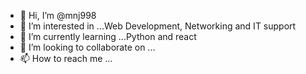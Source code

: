 - 👋 Hi, I’m @mnj998
- 👀 I’m interested in ...Web Development, Networking and IT support
- 🌱 I’m currently learning ...Python and react
- 💞️ I’m looking to collaborate on ...
- 📫 How to reach me ...

<!---
mnj998/mnj998 is a ✨ special ✨ repository because its `README.md` (this file) appears on your GitHub profile.
You can click the Preview link to take a look at your changes.
--->
